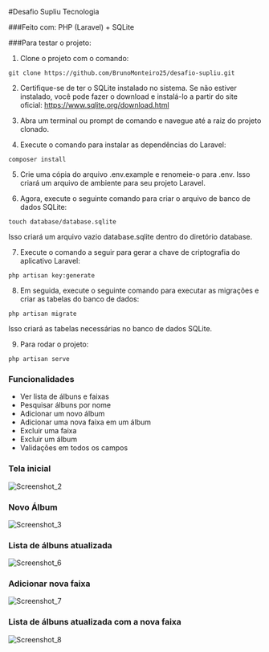 #Desafio Supliu Tecnologia

###Feito com: PHP (Laravel) + SQLite

###Para testar o projeto:

1. Clone o projeto com o comando:
```
git clone https://github.com/BrunoMonteiro25/desafio-supliu.git
```

2. Certifique-se de ter o SQLite instalado no sistema. Se não estiver instalado, você pode fazer o download e instalá-lo a partir do site oficial: https://www.sqlite.org/download.html

3. Abra um terminal ou prompt de comando e navegue até a raiz do projeto clonado.

4. Execute o comando para instalar as dependências do Laravel:
```
composer install
```

5. Crie uma cópia do arquivo .env.example e renomeie-o para .env. Isso criará um arquivo de ambiente para seu projeto Laravel.

6. Agora, execute o seguinte comando para criar o arquivo de banco de dados SQLite:
```
touch database/database.sqlite
```
Isso criará um arquivo vazio database.sqlite dentro do diretório database.

7. Execute o comando a seguir para gerar a chave de criptografia do aplicativo Laravel:
```
php artisan key:generate
```

8. Em seguida, execute o seguinte comando para executar as migrações e criar as tabelas do banco de dados:
```
php artisan migrate
```
Isso criará as tabelas necessárias no banco de dados SQLite.

9. Para rodar o projeto:
```
php artisan serve
```

### Funcionalidades

- Ver lista de álbuns e faixas
- Pesquisar álbuns por nome
- Adicionar um novo álbum
- Adicionar uma nova faixa em um álbum
- Excluir uma faixa
- Excluir um álbum
- Validações em todos os campos


### Tela inicial
![Screenshot_2](https://github.com/BrunoMonteiro25/react-native-clone-netflix/assets/98993736/90ed6c9f-04ef-414c-a313-36e7c80f6778)

### Novo Álbum
![Screenshot_3](https://github.com/BrunoMonteiro25/react-native-clone-netflix/assets/98993736/a6d352ec-8b87-42ff-b8f8-c50244f3103f)

### Lista de álbuns atualizada
![Screenshot_6](https://github.com/BrunoMonteiro25/react-native-clone-netflix/assets/98993736/13573116-73db-4eec-9d39-985c69c6ab61)

### Adicionar nova faixa
![Screenshot_7](https://github.com/BrunoMonteiro25/react-native-clone-netflix/assets/98993736/0f806e70-48be-4c25-a94c-fb9bcdda6f4e)

### Lista de álbuns atualizada com a nova faixa
![Screenshot_8](https://github.com/BrunoMonteiro25/react-native-clone-netflix/assets/98993736/af1ef0a4-8c1c-4d3c-b1f9-ccc6a6496045)

















